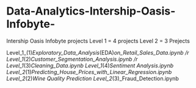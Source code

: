 # Data-Analytics-Intership-Oasis-Infobyte-
Intership Oasis Infobyte projects
Level 1 = 4 projects 
Level 2 = 3 Prejects

Level_1_(1)_Exploratory_Data_Analysis_(EDA)_on_Retail_Sales_Data.ipynb /r
Level_1_(2)_Customer_Segmentation_Analysis.ipynb /r
Level_1_(3)_Cleaning_Data.ipynb
Level_1_(4)_Sentiment Analysis.ipynb
Level_2_(1)_Predicting_House_Prices_with_Linear_Regression.ipynb
Level_2_(2)_Wine Quality Prediction
Level_2_(3)_Fraud_Detection.ipynb
